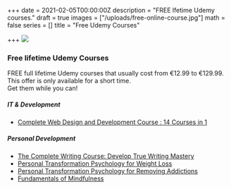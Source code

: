+++
date = 2021-02-05T00:00:00Z
description = "FREE lfetime Udemy courses."
draft = true
images = ["/uploads/free-online-course.jpg"]
math = false
series = []
title = "Free Udemy Courses"

+++
![](/uploads/663x373xnew-skills-academy-online-courses-jpg-pagespeed-ic-5hbhix-f6q.jpg)

### Free lifetime Udemy Courses

FREE full lifetime Udemy courses that usually cost from €12.99 to €129.99. This offer is only available for a short time.  
Get them while you can!

##### IT & Development

* [Complete Web Design and Development Course : 14 Courses in 1](https://www.udemy.com/course/complete-web-design-course/?ranMID=39197&ranEAID=TnL5HPStwNw&ranSiteID=TnL5HPStwNw-_QIOzRmE4GrQp19Eh5_ttQ&utm_source=aff-campaign&utm_medium=udemyads&LSNPUBID=TnL5HPStwNw&couponCode=FRIENDS)

##### Personal Development

* [The Complete Writing Course: Develop True Writing Mastery](https://www.udemy.com/course/the-complete-writing-course-develop-true-writing-mastery/?ranMID=39197&ranEAID=TnL5HPStwNw&ranSiteID=TnL5HPStwNw-.QjpI.vGOcuyfy9ECx5M2g&LSNPUBID=TnL5HPStwNw&utm_source=aff-campaign&utm_medium=udemyads&couponCode=ACC9A445CC14A4F5B5C0)
* [Personal Transformation Psychology for Weight Loss](https://www.udemy.com/course/weight-loss-psychology/?ranMID=39197&ranEAID=TnL5HPStwNw&ranSiteID=TnL5HPStwNw-D0.uez64KkaJ4mefmjVCWw&LSNPUBID=TnL5HPStwNw&utm_source=aff-campaign&utm_medium=udemyads&couponCode=50CC35A616B35A9A5823)
* [Personal Transformation Psychology for Removing Addictions](https://www.udemy.com/course/remove-addictions/?ranMID=39197&ranEAID=TnL5HPStwNw&ranSiteID=TnL5HPStwNw-7CidrJPZSofzrqcgoCqkhw&utm_source=aff-campaign&utm_medium=udemyads&LSNPUBID=TnL5HPStwNw&couponCode=4B01B02DD31988721F42)
* [Fundamentals of Mindfulness](https://www.udemy.com/course/mindfulness-fundamentals/?ranMID=39197&ranEAID=TnL5HPStwNw&ranSiteID=TnL5HPStwNw-xd9A9iDtsn1SqraxJ78zPw&utm_source=aff-campaign&utm_medium=udemyads&LSNPUBID=TnL5HPStwNw&couponCode=AC8800D512178A38F608)
